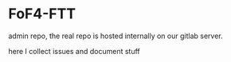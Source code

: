# FoF4-FTT

admin repo, the real repo is hosted internally on our gitlab server.



here I collect issues and document stuff
